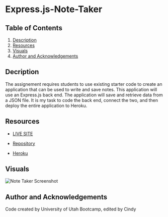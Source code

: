 # Express.js-Note-Taker

## Table of Contents

1. [Description](#description)
2. [Resources](#resources)
3. [Visuals](#visuals)
4. [Author and Acknowledgements](#author-and-acknowledgements)

## Decription

The assignement requires students to use existing starter code to create an application that can be used to write and save notes. This application will use an Express.js back end. The application will save and retrieve data from a JSON file. It is my task to code the back end, connect the two, and then deploy the entire application to Heroku.

## Resources

- [LIVE SITE](https://cinderbeast.github.io/Express.js-Note-Taker)

- [Repository](https://github.com/Cinderbeast/Express.js-Note-Taker)

- [Heroku](https://dry-dawn-71235.herokuapp.com/)


## Visuals

![Note Taker Screenshot]()

## Author and Acknowledgements

Code created by University of Utah Bootcamp, edited by Cindy
